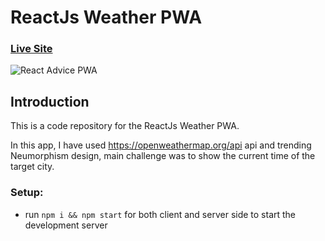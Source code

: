 # ReactJs Weather PWA

### [Live Site](https://weather.azeemansari.me/)

![React Advice PWA](https://i.ibb.co/P4GqbNQ/Weather-App-by-Azeem-Ansari.png)

## Introduction
This is a code repository for the ReactJs Weather PWA. 

In this app, I have used https://openweathermap.org/api api and trending Neumorphism design, main challenge was to show the current time of the target city.

### Setup:
- run ```npm i && npm start``` for both client and server side to start the development server
